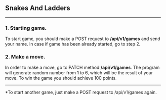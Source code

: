 ## Snakes And Ladders

---

### 1. Starting game.
To start game, you should make a POST request to **/api/v1/games** and send your name.
In case if game has been already started, go to step 2.

### 2. Make a move.
In order to make a move, go to PATCH method **/api/v1/games**.
The program will generate random number from 1 to 6, which will be the result
of your move. To win the game you should achieve 100 points.

---

*To start another game, just make a POST request to /api/v1/games again.
